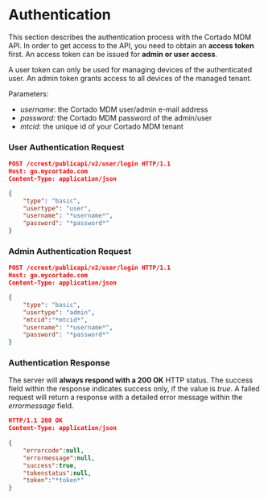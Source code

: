 # Authentication

This section describes the authentication process with the Cortado MDM API. In order to get access to the API, you need to obtain an **access token** first. An access token can be issued for **admin or user access**.

A user token can only be used for managing devices of the authenticated user. An admin token grants access to all devices of the managed tenant.

Parameters:
- *username*: the Cortado MDM user/admin e-mail address
- *password*: the Cortado MDM password of the admin/user
- *mtcid*: the unique id of your Cortado MDM tenant

### User Authentication Request

```json
POST /ccrest/publicapi/v2/user/login HTTP/1.1
Host: go.mycortado.com
Content-Type: application/json

{
    "type": "basic",
    "usertype": "user",
    "username": "*username*",
    "password": "*password*"
}
```

### Admin Authentication Request

```json
POST /ccrest/publicapi/v2/user/login HTTP/1.1
Host: go.mycortado.com
Content-Type: application/json

{
    "type": "basic",
    "usertype": "admin",
    "mtcid":"*mtcid*",
    "username": "*username*",
    "password": "*password*"
}
```

### Authentication Response

The server will **always respond with a 200 OK** HTTP status. The success field within the response indicates success only, if the value is *true*. A failed request will return a response with a detailed error message within the *errormessage* field.

```json
HTTP/1.1 200 OK
Content-Type: application/json
 
{
    "errorcode":null,
    "errormessage":null,
    "success":true,
    "tokenstatus":null,
    "token":"*token*"
}
```